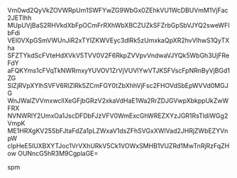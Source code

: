 Vm0wd2QyVkZOVWRpUm1SWFYwZG9WbGx0ZEhkVU1WcDBUVmM1VjFac2JETlhh
MUpUVjBaS2RHVkdXbFpOCmFrRXhWbXBCZUZkSFZrbGpSbVJYQ2sweWFIbFdi
VEI0VXpGSmVWUnJiR2xTYlZKWVEyc3dlRk5zUmxkaQpXR2hvVlhwS1QyTXha
SFZTYkdScFVteHdXVkV5TVV0V2F6RkpZVVpvVndwaVJYQk5WbGh3UjFReFdY
aFQKYms1cFVqTkNWRmxyYUVOV1ZrVjVUVlYwVTJKSFVscFpNRnByVjBGd1ZG
SlZjRVpXYlhSVFV6RlZlRk5ZCmFGY0tZbXhhVjFsc2FHOVdSbEpWVVd0MGJG
WnJWalZVVmxwcllXeGFjbGRzV2xkaVdHaE1Wa2RrZDJGVwpXbkppUkZwWFRX
NVNWRlY2UmxOa1JscDFDbFJzVFV0WmExcGhWREZXYzJGR1RsTldiWGg2VmpK
ME1HRXgKV25SbFJtaFdZa1pLZWxaV1dsZFhSVGxXWlVad2JHRjZWbEZYVnpW
clpHeE5lUXBXYTJoc1VrVXhURkV5Ck1VOWxSMHB1VUZRd1MwTnRjRzFqZHow
OUNncG5hR3M9CgplaGE=

spm